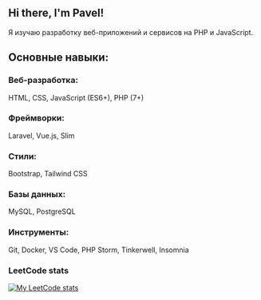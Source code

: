 ## Hi there, I'm Pavel!

Я изучаю разработку веб-приложений и сервисов на PHP и JavaScript.

## Основные навыки:

### Веб-разработка:

HTML, CSS, JavaScript (ES6+), PHP (7+)

### Фреймворки:

Laravel, Vue.js, Slim

### Стили:

Bootstrap, Tailwind CSS

### Базы данных:

MySQL, PostgreSQL

### Инструменты:

Git, Docker, VS Code, PHP Storm, Tinkerwell, Insomnia

### LeetCode stats

[![My LeetCode stats](https://leetcode-stats-six.vercel.app/?username=pashulkakornilov&theme=dark)](https://github.com/pashakornilov/leetcode-submissions)
